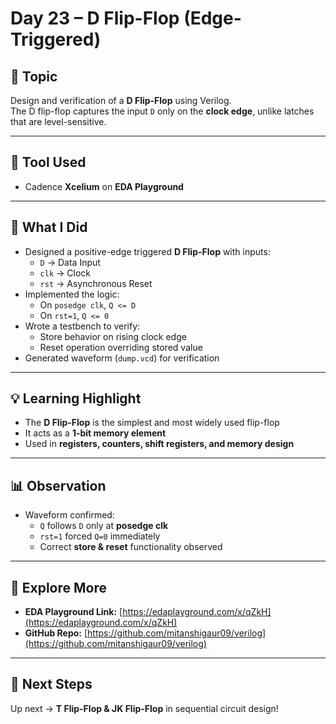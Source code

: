 # Day 23 – D Flip-Flop (Edge-Triggered)

## 📌 Topic
Design and verification of a **D Flip-Flop** using Verilog.  
The D flip-flop captures the input `D` only on the **clock edge**, unlike latches that are level-sensitive.

---

## 🔧 Tool Used
- Cadence **Xcelium** on **EDA Playground**

---

## 📝 What I Did
- Designed a positive-edge triggered **D Flip-Flop** with inputs:
  - `D` → Data Input  
  - `clk` → Clock  
  - `rst` → Asynchronous Reset
- Implemented the logic:
  - On `posedge clk`, `Q <= D`
  - On `rst=1`, `Q <= 0`
- Wrote a testbench to verify:
  - Store behavior on rising clock edge  
  - Reset operation overriding stored value
- Generated waveform (`dump.vcd`) for verification

---

## 💡 Learning Highlight
- The **D Flip-Flop** is the simplest and most widely used flip-flop  
- It acts as a **1-bit memory element**  
- Used in **registers, counters, shift registers, and memory design**

---

## 📊 Observation
- Waveform confirmed:
  - `Q` follows `D` only at **posedge clk**  
  - `rst=1` forced `Q=0` immediately  
  - Correct **store & reset** functionality observed  

---

## 🔗 Explore More
- **EDA Playground Link:** [https://edaplayground.com/x/qZkH](https://edaplayground.com/x/qZkH)  
- **GitHub Repo:** [https://github.com/mitanshigaur09/verilog](https://github.com/mitanshigaur09/verilog)

---

## 🚀 Next Steps
Up next → **T Flip-Flop & JK Flip-Flop** in sequential circuit design!
